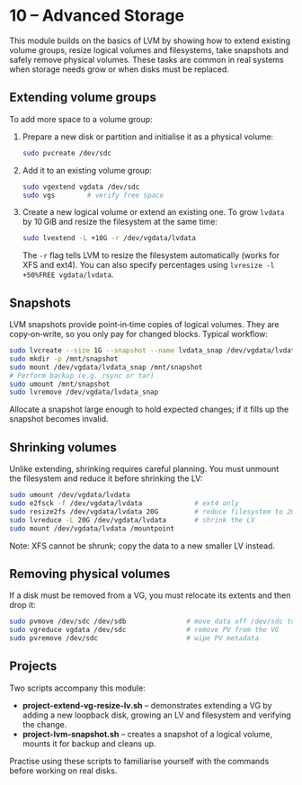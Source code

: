 # 10 – Advanced Storage

This module builds on the basics of LVM by showing how to extend existing volume groups, resize logical volumes and filesystems, take snapshots and safely remove physical volumes.  These tasks are common in real systems when storage needs grow or when disks must be replaced.

## Extending volume groups

To add more space to a volume group:

1. Prepare a new disk or partition and initialise it as a physical volume:
   ```bash
   sudo pvcreate /dev/sdc
   ```
2. Add it to an existing volume group:
   ```bash
   sudo vgextend vgdata /dev/sdc
   sudo vgs        # verify free space
   ```
3. Create a new logical volume or extend an existing one.  To grow `lvdata` by 10 GiB and resize the filesystem at the same time:
   ```bash
   sudo lvextend -L +10G -r /dev/vgdata/lvdata
   ```
   The `-r` flag tells LVM to resize the filesystem automatically (works for XFS and ext4).  You can also specify percentages using `lvresize -l +50%FREE vgdata/lvdata`.

## Snapshots

LVM snapshots provide point‑in‑time copies of logical volumes.  They are copy‑on‑write, so you only pay for changed blocks.  Typical workflow:

```bash
sudo lvcreate --size 1G --snapshot --name lvdata_snap /dev/vgdata/lvdata
sudo mkdir -p /mnt/snapshot
sudo mount /dev/vgdata/lvdata_snap /mnt/snapshot
# Perform backup (e.g. rsync or tar)
sudo umount /mnt/snapshot
sudo lvremove /dev/vgdata/lvdata_snap
```

Allocate a snapshot large enough to hold expected changes; if it fills up the snapshot becomes invalid.

## Shrinking volumes

Unlike extending, shrinking requires careful planning.  You must unmount the filesystem and reduce it before shrinking the LV:

```bash
sudo umount /dev/vgdata/lvdata
sudo e2fsck -f /dev/vgdata/lvdata             # ext4 only
sudo resize2fs /dev/vgdata/lvdata 20G         # reduce filesystem to 20 GiB
sudo lvreduce -L 20G /dev/vgdata/lvdata       # shrink the LV
sudo mount /dev/vgdata/lvdata /mountpoint
```

Note: XFS cannot be shrunk; copy the data to a new smaller LV instead.

## Removing physical volumes

If a disk must be removed from a VG, you must relocate its extents and then drop it:

```bash
sudo pvmove /dev/sdc /dev/sdb               # move data off /dev/sdc to /dev/sdb
sudo vgreduce vgdata /dev/sdc               # remove PV from the VG
sudo pvremove /dev/sdc                      # wipe PV metadata
```

## Projects

Two scripts accompany this module:

- **project-extend-vg-resize-lv.sh** – demonstrates extending a VG by adding a new loopback disk, growing an LV and filesystem and verifying the change.
- **project-lvm-snapshot.sh** – creates a snapshot of a logical volume, mounts it for backup and cleans up.

Practise using these scripts to familiarise yourself with the commands before working on real disks.